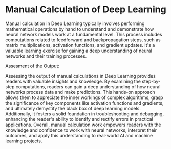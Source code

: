 # Manual Calculation of Deep Learning

Manual calculation in Deep Learning typically involves performing mathematical operations by hand to understand and demonstrate how neural network models work at a fundamental level. This process includes computations related to feedforward and backpropagation steps, such as matrix multiplications, activation functions, and gradient updates. It's a valuable learning exercise for gaining a deep understanding of neural networks and their training processes.

Assesment of the Output:

Assessing the output of manual calculations in Deep Learning provides readers with valuable insights and knowledge. By examining the step-by-step computations, readers can gain a deep understanding of how neural networks process data and make predictions. This hands-on approach allows them to appreciate the inner workings of complex algorithms, grasp the significance of key components like activation functions and gradients, and ultimately demystify the black box of deep learning models. Additionally, it fosters a solid foundation in troubleshooting and debugging, enhancing the reader's ability to identify and rectify errors in practical applications. Overall, manual calculation work empowers readers with the knowledge and confidence to work with neural networks, interpret their outcomes, and apply this understanding to real-world AI and machine learning projects.
